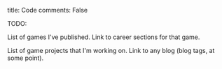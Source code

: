 title: Code 
comments: False

TODO:

List of games I've published. Link to career sections for that game.

List of game projects that I'm working on. Link to any blog (blog tags, at some point).
